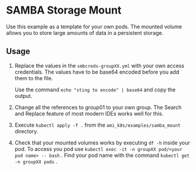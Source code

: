 # SAMBA Storage Mount

Use this example as a template for your own pods. The mounted volume allows you to store
large amounts of data in a persistent storage.

## Usage
1. Replace the values in the `smbcreds-groupXX.yml` with your own access credentials.
   The values have to be base64 encoded before you add them to the file.
    
   Use the command `echo "sting to encode" | base64`  and copy the output.

2. Change all the references to group01 to your own group. The Search and Replace feature 
   of most modern IDEs works well for this.

3. Execute ```kubectl apply -f .``` from the `ami_k8s/examples/samba_mount` directory.

4. Check that your mounted volumes works by executing `df -h` inside your pod.
   To access you pod use `kubectl exec -it -n groupXX pod/<your pod name> -- bash` .
   Find your pod name with the command `kubectl get -n groupXX pods` .


